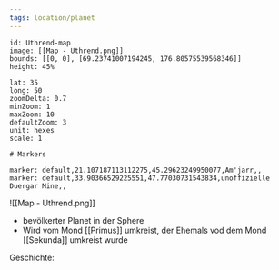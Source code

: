 ```yaml
---
tags: location/planet
---
```


```leaflet
id: Uthrend-map 
image: [[Map - Uthrend.png]] 
bounds: [[0, 0], [69.23741007194245, 176.80575539568346]]
height: 45% 

lat: 35
long: 50
zoomDelta: 0.7
minZoom: 1 
maxZoom: 10 
defaultZoom: 3
unit: hexes
scale: 1 

# Markers

marker: default,21.107187113112275,45.29623249950077,Am'jarr,,
marker: default,33.90366529225551,47.77030731543834,unoffizielle Duergar Mine,,
```

 
![[Map - Uthrend.png]]
- bevölkerter Planet in der Sphere
- Wird vom Mond [[Primus]] umkreist, der Ehemals vod dem Mond [[Sekunda]] umkreist wurde

Geschichte:
